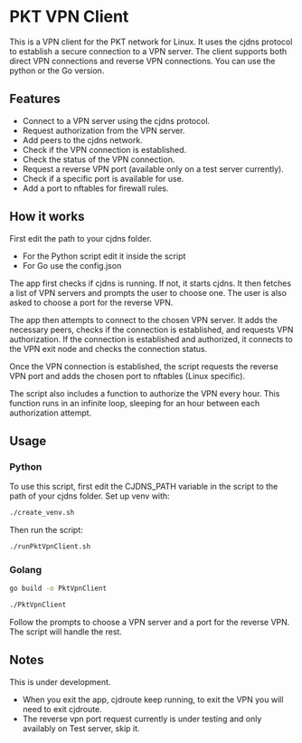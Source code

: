 # PKT VPN Client

This is a VPN client for the PKT network for Linux. It uses the cjdns protocol to establish a secure connection to a VPN server. The client supports both direct VPN connections and reverse VPN connections.
You can use the python or the Go version.

## Features

- Connect to a VPN server using the cjdns protocol.
- Request authorization from the VPN server.
- Add peers to the cjdns network.
- Check if the VPN connection is established.
- Check the status of the VPN connection.
- Request a reverse VPN port (available only on a test server currently).
- Check if a specific port is available for use.
- Add a port to nftables for firewall rules.

## How it works

First edit the path to your cjdns folder. 
  * For the Python script edit it inside the script
  * For Go use the config.json

The app first checks if cjdns is running. If not, it starts cjdns. It then fetches a list of VPN servers and prompts the user to choose one. The user is also asked to choose a port for the reverse VPN.

The app then attempts to connect to the chosen VPN server. It adds the necessary peers, checks if the connection is established, and requests VPN authorization. If the connection is established and authorized, it connects to the VPN exit node and checks the connection status.

Once the VPN connection is established, the script requests the reverse VPN port and adds the chosen port to nftables (Linux specific).

The script also includes a function to authorize the VPN every hour. This function runs in an infinite loop, sleeping for an hour between each authorization attempt.

## Usage

### Python
To use this script, first edit the CJDNS_PATH variable in the script to the path of your cjdns folder. 
Set up venv with:

```bash
./create_venv.sh
```

Then run the script:

```bash
./runPktVpnClient.sh
```
### Golang

```bash
go build -o PktVpnClient
```
```bash
./PktVpnClient
```
Follow the prompts to choose a VPN server and a port for the reverse VPN. The script will handle the rest.

## Notes
This is under development.
  * When you exit the app, cjdroute keep running, to exit the VPN you will need to exit cjdroute.
  * The reverse vpn port request currently is under testing and only availably on Test server, skip it.
